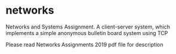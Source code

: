 # networks
Networks and Systems Assignment. A client-server system, which implements a simple anonymous bulletin board system using TCP

Please read Networks Assignments 2019 pdf file for description
